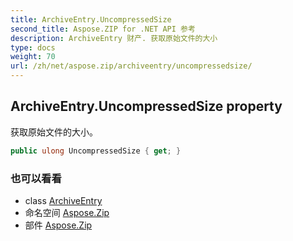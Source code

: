 ```yaml
---
title: ArchiveEntry.UncompressedSize
second_title: Aspose.ZIP for .NET API 参考
description: ArchiveEntry 财产. 获取原始文件的大小
type: docs
weight: 70
url: /zh/net/aspose.zip/archiveentry/uncompressedsize/
---
```

## ArchiveEntry.UncompressedSize property

获取原始文件的大小。

```csharp
public ulong UncompressedSize { get; }
```

### 也可以看看

* class [ArchiveEntry](../)
* 命名空间 [Aspose.Zip](../../archiveentry/)
* 部件 [Aspose.Zip](../../../)


